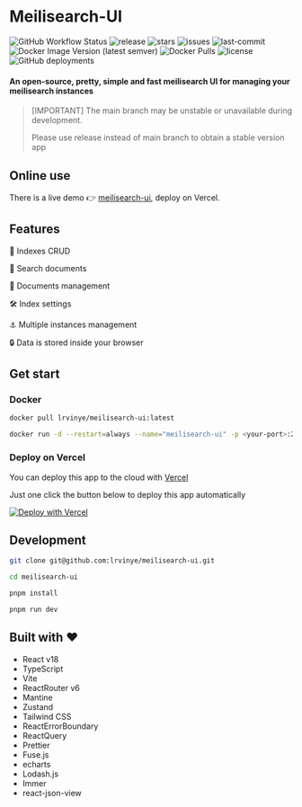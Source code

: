 # Meilisearch-UI

![GitHub Workflow Status](https://img.shields.io/github/workflow/status/lrvinye/meilisearch-ui/docker-build-release)
![release](https://img.shields.io/github/v/release/lrvinye/meilisearch-ui?display_name=release)
![stars](https://img.shields.io/github/stars/lrvinye/meilisearch-ui)
![issues](https://img.shields.io/github/issues/lrvinye/meilisearch-ui)
![last-commit](https://img.shields.io/github/last-commit/lrvinye/meilisearch-ui)
![Docker Image Version (latest semver)](https://img.shields.io/docker/v/lrvinye/meilisearch-ui?label=image%20version&sort=semver)
![Docker Pulls](https://img.shields.io/docker/pulls/lrvinye/meilisearch-ui)
![license](https://img.shields.io/github/license/lrvinye/meilisearch-ui)
![GitHub deployments](https://img.shields.io/github/deployments/lrvinye/meilisearch-ui/production?label=Vercel&logo=vercel)

#### An open-source, pretty, simple and fast meilisearch UI for managing your meilisearch instances

> [IMPORTANT] The main branch may be unstable or unavailable during development.
>
> Please use release instead of main branch to obtain a stable version app

## Online use

There is a live demo 👉 [meilisearch-ui](https://meilisearch-ui.lrvinye.me), deploy on Vercel.

## Features

🚀 Indexes CRUD

🔎 Search documents

💪 Documents management

🛠️️ Index settings

⚓ Multiple instances management

🔒 Data is stored inside your browser

## Get start

### Docker

```sh
docker pull lrvinye/meilisearch-ui:latest

docker run -d --restart=always --name="meilisearch-ui" -p <your-port>:24900 lrvinye/meilisearch-ui:latest
```

### Deploy on Vercel

You can deploy this app to the cloud
with [Vercel](https://vercel.com?utm_source=github&utm_medium=readme)

Just one click the button below to deploy this app automatically

[![Deploy with Vercel](https://vercel.com/button)](https://vercel.com/new/clone?repository-url=https%3A%2F%2Fgithub.com%2Flrvinye%2Fmeilisearch-ui&project-name=meilisearch-ui)

## Development

```sh
git clone git@github.com:lrvinye/meilisearch-ui.git

cd meilisearch-ui

pnpm install

pnpm run dev
```

## Built with ♥

- React v18
- TypeScript
- Vite
- ReactRouter v6
- Mantine
- Zustand
- Tailwind CSS
- ReactErrorBoundary
- ReactQuery
- Prettier
- Fuse.js
- echarts
- Lodash.js
- Immer
- react-json-view
